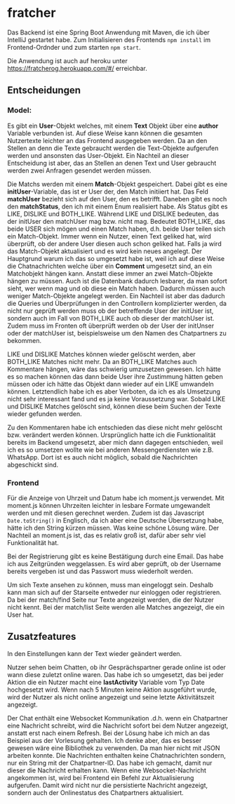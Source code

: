 # fratcher

Das Backend ist eine Spring Boot Anwendung mit Maven, die ich über IntelliJ gestartet habe.
Zum Initialisieren des Frontends ``npm install`` im Frontend-Ordnder und
zum starten ``npm start``.

Die Anwendung ist auch auf heroku unter https://fratcherog.herokuapp.com/#/ erreichbar.

## Entscheidungen
### Model:
Es gibt ein **User**-Objekt welches, mit einem **Text** Objekt über eine **author**
Variable verbunden ist. Auf diese Weise kann können die gesamten Nutzertexte leichter an
das Frontend ausgegeben werden. Da an den Stellen an denn die Texte gebraucht werden
die Text-Objekte aufgerufen werden und ansonsten das User-Objekt. Ein Nachteil an dieser
Entscheidung ist aber, das an Stellen an denen Text und User gebraucht werden zwei Anfragen
gesendet werden müssen.

Die Matchs werden mit einem **Match**-Objekt gespeichert. Dabei gibt es eine
**initUser**-Variable, das ist er User der, den Match initiiert hat. Das Feld **matchUser**
bezieht sich auf den User, den es betrifft. Daneben gibt es noch den **matchStatus**, den
ich mit einem Enum realisiert habe. Als Status gibt es LIKE, DISLIKE und BOTH_LIKE.
Während LIKE und DISLIKE bedeuten, das der initUser den matchUser mag bzw. nicht mag.
Bedeutet BOTH_LIKE, das beide USER sich mögen und einen Match haben, d.h.
beide User teilen sich ein Match-Objekt. Immer wenn ein Nutzer, einen Text geliked
hat, wird überprüft, ob der andere User diesen auch schon geliked hat. Falls ja wird das
Match-Objekt aktualisiert und es wird kein neues angelegt. Der Hauptgrund warum
ich das so umgesetzt habe ist, weil ich auf diese Weise die Chatnachrichten welche über ein
**Comment** umgesetzt sind, an ein Matchobjekt hängen kann. Anstatt diese immer an
zwei Match-Objekte hängen zu müssen. Auch ist die Datenbank dadurch lesbarer, da man
sofort sieht, wer wenn mag und ob diese ein Match haben. Dadurch müssen auch weniger
Match-Objekte angelegt werden. Ein Nachteil ist aber das dadurch die Queries und
Überprüfungen in den Controllern komplizierter werden, da nicht nur geprüft werden muss
ob der betreffende User der initUser ist, sondern auch im Fall von BOTH_LIKE auch
ob dieser der matchUser ist. Zudem muss im Fronten oft überprüft werden ob der User
der initUnser oder der matchUser ist, beispielsweise um den Namen des Chatpartners
zu bekommen.

LIKE und DISLIKE Matches können wieder gelöscht werden, aber BOTH_LIKE Matches nicht mehr.
Da an BOTH_LIKE Matches auch Kommentare hängen, wäre das schwierig umzusetzen gewesen. Ich
hätte es so machen können das dann beide User ihre Zustimmung hätten geben müssen
oder ich hätte das Objekt dann wieder auf ein LIKE umwandeln können. Letztendlich habe ich es
aber Verboten, da ich es als Umsetzung nicht sehr interessant fand und es ja keine
Voraussetzung war. Sobald LIKE und DISLIKE Matches gelöscht sind, können diese beim
Suchen der Texte wieder gefunden werden.

Zu den Kommentaren habe ich entschieden das diese nicht mehr gelöscht bzw. verändert werden
können. Ursprünglich hatte ich die Funktionalität bereits im Backend umgesetzt, aber mich dann
dagegen entschieden, weil ich es so umsetzen wollte wie bei anderen Messengerdiensten
wie z.B. WhatsApp. Dort ist es auch nicht möglich, sobald die Nachrichten abgeschickt sind.

### Frontend
Für die Anzeige von Uhrzeit und Datum habe ich moment.js verwendet. Mit moment.js können
Uhrzeiten leichter in lesbare Formate umgewandelt werden und mit diesen gerechnet werden.
Zudem ist das Javascript ``Date.toString()`` in Englisch, da ich aber eine Deutsche Übersetzung
habe, hätte ich den String kürzen müssen. Was keine schöne Lösung wäre.
Der Nachteil an moment.js ist, das es relativ groß ist, dafür aber sehr viel
Funktionalität hat.

Bei der Registrierung gibt es keine Bestätigung durch eine Email. Das habe ich aus Zeitgründen
weggelassen. Es wird aber geprüft, ob der Username bereits vergeben ist und das Passwort muss
wiederholt werden.

Um sich Texte ansehen zu können, muss man eingeloggt sein. Deshalb kann man sich auf der
Starseite entweder nur einloggen oder registrieren. Da bei der match/find Seite nur Texte angezeigt
werden, die der Nutzer nicht kennt. Bei der match/list Seite werden alle Matches angezeigt,
die ein User hat.

## Zusatzfeatures
In den Einstellungen kann der Text wieder geändert werden.

Nutzer sehen beim Chatten, ob ihr Gesprächspartner gerade online ist oder wann diese
zuletzt online waren. Das habe ich so umgesetzt, das bei jeder Aktion die ein Nutzer macht eine
**lastActivity** Variable vom Typ Date hochgesetzt wird. Wenn nach 5 Minuten keine Aktion
ausgeführt wurde, wird der Nutzer als nicht online angezeigt und seine letzte Aktivitätszeit
angezeigt.

Der Chat enthält eine Websocket Kommunikation .d.h. wenn ein Chatpartner eine Nachricht
schreibt, wird die Nachricht sofort bei dem Nutzer angezeigt, anstatt erst nach einem Refresh.
Bei der Lösung habe ich mich an das Beispiel aus der Vorlesung gehalten. Ich denke aber,
das es besser gewesen wäre eine Bibliothek zu verwenden. Da man hier nicht mit JSON arbeiten
konnte. Die Nachrichten enthalten keine Chatnachrichten sondern, nur ein String mit der
Chatpartner-ID. Das habe ich gemacht, damit nur dieser die Nachricht erhalten kann.
Wenn eine Websocket-Nachricht angekommen ist, wird bei Frontend ein Befehl zur
Aktualisierung aufgerufen. Damit wird nicht nur die persistierte Nachricht angezeigt,
sondern auch der Onlinestatus des Chatpartners aktualisiert.

